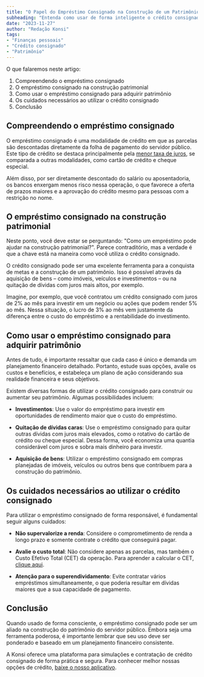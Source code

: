 ```yaml
---
title: "O Papel do Empréstimo Consignado na Construção de um Patrimônio"
subheading: "Entenda como usar de forma inteligente o crédito consignado para ampliar seu patrimônio."
date: "2023-11-27"
author: "Redação Konsi"
tags:
- "Finanças pessoais"
- "Crédito consignado"
- "Patrimônio"
---
```


O que falaremos neste artigo:

1. Compreendendo o empréstimo consignado
2. O empréstimo consignado na construção patrimonial
3. Como usar o empréstimo consignado para adquirir patrimônio
4. Os cuidados necessários ao utilizar o crédito consignado
5. Conclusão

## Compreendendo o empréstimo consignado

O empréstimo consignado é uma modalidade de crédito em que as parcelas são descontadas diretamente da folha de pagamento do servidor público. Este tipo de crédito se destaca principalmente pela [menor taxa de juros](/7-dicas-para-conseguir-a-menor-taxa-de-juros-no-consignado), se comparada a outras modalidades, como cartão de crédito e cheque especial.

Além disso, por ser diretamente descontado do salário ou aposentadoria, os bancos enxergam menos risco nessa operação, o que favorece a oferta de prazos maiores e a aprovação do crédito mesmo para pessoas com a restrição no nome.

## O empréstimo consignado na construção patrimonial

Neste ponto, você deve estar se perguntando: "Como um empréstimo pode ajudar na construção patrimonial?". Parece contraditório, mas a verdade é que a chave está na maneira como você utiliza o crédito consignado.

O crédito consignado pode ser uma excelente ferramenta para a conquista de metas e a construção de um patrimônio. Isso é possível através da aquisição de bens – como imóveis, veículos e investimentos – ou na quitação de dívidas com juros mais altos, por exemplo.

Imagine, por exemplo, que você contratou um crédito consignado com juros de 2% ao mês para investir em um negócio ou ações que podem render 5% ao mês. Nessa situação, o lucro de 3% ao mês vem justamente da diferença entre o custo do empréstimo e a rentabilidade do investimento.

## Como usar o empréstimo consignado para adquirir patrimônio

Antes de tudo, é importante ressaltar que cada caso é único e demanda um planejamento financeiro detalhado. Portanto, estude suas opções, avalie os custos e benefícios, e estabeleça um plano de ação considerando sua realidade financeira e seus objetivos.

Existem diversas formas de utilizar o crédito consignado para construir ou aumentar seu patrimônio. Algumas possibilidades incluem:

- **Investimentos**: Use o valor do empréstimo para investir em oportunidades de rendimento maior que o custo do empréstimo. 

- **Quitação de dívidas caras**: Use o empréstimo consignado para quitar outras dívidas com juros mais elevados, como o rotativo do cartão de crédito ou cheque especial. Dessa forma, você economiza uma quantia considerável com juros e sobra mais dinheiro para investir.

- **Aquisição de bens**: Utilizar o empréstimo consignado em compras planejadas de imóveis, veículos ou outros bens que contribuem para a construção do patrimônio.

## Os cuidados necessários ao utilizar o crédito consignado

Para utilizar o empréstimo consignado de forma responsável, é fundamental seguir alguns cuidados:

- **Não supervalorize a renda**: Considere o comprometimento de renda a longo prazo e somente contrate o crédito que conseguirá pagar.

- **Avalie o custo total**: Não considere apenas as parcelas, mas também o Custo Efetivo Total (CET) da operação. Para aprender a calcular o CET, [clique aqui](/aprenda-a-avaliar-o-custo-efetivo-total-cet-de-um-emprstimo-consignado).

- **Atenção para o superendividamento**: Evite contratar vários empréstimos simultaneamente, o que poderia resultar em dívidas maiores que a sua capacidade de pagamento.

## Conclusão

Quando usado de forma consciente, o empréstimo consignado pode ser um aliado na construção do patrimônio do servidor público. Embora seja uma ferramenta poderosa, é importante lembrar que seu uso deve ser ponderado e baseado em um planejamento financeiro consistente.

A Konsi oferece uma plataforma para simulações e contratação de crédito consignado de forma prática e segura. Para conhecer melhor nossas opções de crédito, [baixe o nosso aplicativo](konsi.com.br/aplicativo).